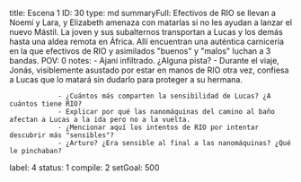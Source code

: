 title:          Escena 1
ID:             30
type:           md
summaryFull:    Efectivos de RIO se llevan a Noemí y Lara, y Elizabeth amenaza con matarlas si no les ayudan a lanzar el nuevo Mástil. La joven y sus subalternos transportan a Lucas y los demás hasta una aldea remota en África. Allí encuentran una auténtica carnicería en la que efectivos de RIO y asimilados "buenos" y "malos" luchan a 3 bandas.
POV:            0
notes:          - Ajani infiltrado. ¿Alguna pista?
                - Durante el viaje, Jonás, visiblemente asustado por estar en manos de RIO otra vez, confiesa a Lucas que lo matará sin dudarlo para proteger a su hermana.
                
                - ¿Cuántos más comparten la sensibilidad de Lucas? ¿A cuántos tiene RIO?
                - Explicar por qué las nanomáquinas del camino al baño afectan a Lucas a la ida pero no a la vuelta.
                - ¿Mencionar aquí los intentos de RIO por intentar descubrir más "sensibles"?
                - ¿Arturo? ¿Era sensible al final a las nanomáquinas? ¿Qué le pinchaban?
label:          4
status:         1
compile:        2
setGoal:        500


